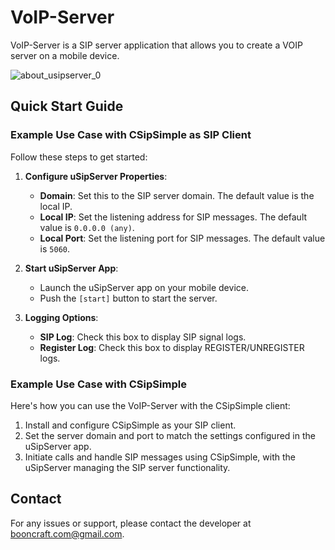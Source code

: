 # VoIP-Server

VoIP-Server is a SIP server application that allows you to create a VOIP server on a mobile device.

![about_usipserver_0](https://github.com/EngineerMazid/VoIP-Server/assets/152702183/8446e68d-8784-44d0-bfc9-b3deeaae29fa)


## Quick Start Guide

### Example Use Case with CSipSimple as SIP Client

Follow these steps to get started:

1. **Configure uSipServer Properties**:
   - **Domain**: Set this to the SIP server domain. The default value is the local IP.
   - **Local IP**: Set the listening address for SIP messages. The default value is `0.0.0.0 (any)`.
   - **Local Port**: Set the listening port for SIP messages. The default value is `5060`.

2. **Start uSipServer App**:
   - Launch the uSipServer app on your mobile device.
   - Push the `[start]` button to start the server.

3. **Logging Options**:
   - **SIP Log**: Check this box to display SIP signal logs.
   - **Register Log**: Check this box to display REGISTER/UNREGISTER logs.

### Example Use Case with CSipSimple

Here's how you can use the VoIP-Server with the CSipSimple client:

1. Install and configure CSipSimple as your SIP client.
2. Set the server domain and port to match the settings configured in the uSipServer app.
3. Initiate calls and handle SIP messages using CSipSimple, with the uSipServer managing the SIP server functionality.

## Contact

For any issues or support, please contact the developer at [booncraft.com@gmail.com](mailto:booncraft.com@gmail.com).
